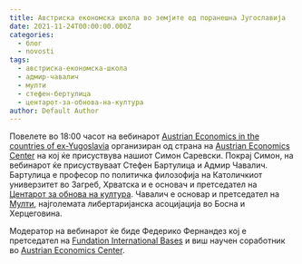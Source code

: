 ```yaml
---
title: Австриска економска школа во земјите од поранешна Југославија
date: 2021-11-24T00:00:00.000Z
categories:
  - блог
  - novosti
tags:
  - австриска-економска-школа
  - адмир-чавалич
  - мулти
  - стефен-бертулица
  - центарот-за-обнова-на-култура
author: Default Author
---
```


Повелете во 18:00 часот на вебинарот [Аustrian Economics in the countries of ex-Yugoslavia](https://www.austriancenter.com/event/austrian-economics-in-ex-yugoslavia/) организиран од страна на [Austrian Economics Center](https://www.austriancenter.com/) на кој ќе присуствува нашиот Симон Саревски. Покрај Симон, на вебинарот ќе присуствуваат Стефен Бартулица и Адмир Чавалич. Бартулица е професор по политичка филозофија на Католичкиот универзитет во Загреб, Хрватска и е основач и претседател на [Центарот за обнова на култура](https://cok.hr/). Чавалич е основар и претседател на [Мулти](https://multi.ba/en/), најголемата либертаријанска асоцијација во Босна и Херцеговина.

Модератор на вебинарот ќе биде Федерико Фернандез кој е претседател на [Fundation International Bases](https://fundacionbases.org/) и виш научен соработник во [Austrian Economics Center](https://www.austriancenter.com/).
